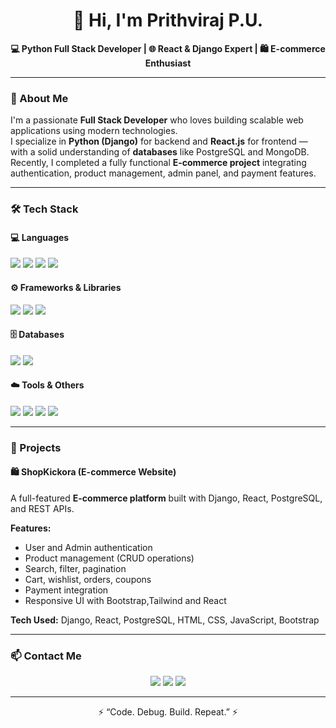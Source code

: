 <h1 align="center">👋 Hi, I'm Prithviraj P.U.</h1>

<p align="center">
  <b>💻 Python Full Stack Developer | 🌐 React & Django Expert | 🛍️ E-commerce Enthusiast</b>
</p>

---

### 🚀 About Me

I'm a passionate **Full Stack Developer** who loves building scalable web applications using modern technologies.  
I specialize in **Python (Django)** for backend and **React.js** for frontend — with a solid understanding of **databases** like PostgreSQL and MongoDB.  
Recently, I completed a fully functional **E-commerce project** integrating authentication, product management, admin panel, and payment features.

---

### 🛠️ Tech Stack

#### 💻 Languages
<p>
  <img src="https://img.shields.io/badge/Python-3776AB?style=for-the-badge&logo=python&logoColor=white"/> 
  <img src="https://img.shields.io/badge/JavaScript-F7DF1E?style=for-the-badge&logo=javascript&logoColor=black"/> 
  <img src="https://img.shields.io/badge/HTML5-E34F26?style=for-the-badge&logo=html5&logoColor=white"/> 
  <img src="https://img.shields.io/badge/CSS3-1572B6?style=for-the-badge&logo=css3&logoColor=white"/>
</p>

#### ⚙️ Frameworks & Libraries
<p>
  <img src="https://img.shields.io/badge/Django-092E20?style=for-the-badge&logo=django&logoColor=white"/> 
  <img src="https://img.shields.io/badge/React-61DAFB?style=for-the-badge&logo=react&logoColor=black"/> 
  <img src="https://img.shields.io/badge/Bootstrap-7952B3?style=for-the-badge&logo=bootstrap&logoColor=white"/> 
</p>

#### 🗄️ Databases
<p>
  <img src="https://img.shields.io/badge/PostgreSQL-4169E1?style=for-the-badge&logo=postgresql&logoColor=white"/> 
  <img src="https://img.shields.io/badge/MongoDB-47A248?style=for-the-badge&logo=mongodb&logoColor=white"/> 
</p>

#### ☁️ Tools & Others
<p>
  <img src="https://img.shields.io/badge/Git-F05032?style=for-the-badge&logo=git&logoColor=white"/> 
  <img src="https://img.shields.io/badge/GitHub-181717?style=for-the-badge&logo=github&logoColor=white"/> 
  <img src="https://img.shields.io/badge/VS%20Code-0078D4?style=for-the-badge&logo=visualstudiocode&logoColor=white"/> 
  <img src="https://img.shields.io/badge/Linux-FCC624?style=for-the-badge&logo=linux&logoColor=black"/> 
</p>

---

### 💼 Projects

#### 🛍️ ShopKickora (E-commerce Website)
A full-featured **E-commerce platform** built with Django, React, PostgreSQL, and REST APIs.

**Features:**
- User and Admin authentication  
- Product management (CRUD operations)  
- Search, filter, pagination  
- Cart, wishlist, orders, coupons  
- Payment integration  
- Responsive UI with Bootstrap,Tailwind and React  

**Tech Used:** Django, React, PostgreSQL, HTML, CSS, JavaScript, Bootstrap

---

### 📫 Contact Me

<p align="center">
  <a href="mailto:prithvirajpu.dev@gmail.com"><img src="https://img.shields.io/badge/Email-D14836?style=for-the-badge&logo=gmail&logoColor=white"/></a>
  <a href="https://linkedin.com/in/prithvirajpu"><img src="https://img.shields.io/badge/LinkedIn-0A66C2?style=for-the-badge&logo=linkedin&logoColor=white"/></a>
  <a href="https://github.com/prithvirajpu"><img src="https://img.shields.io/badge/GitHub-181717?style=for-the-badge&logo=github&logoColor=white"/></a>
</p>

---

<p align="center">⚡ “Code. Debug. Build. Repeat.” ⚡</p>
